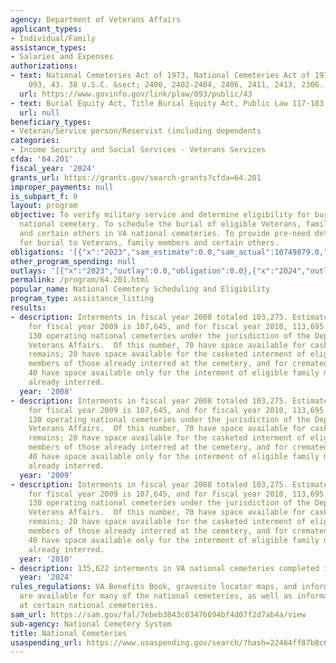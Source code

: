 ```yaml
---
agency: Department of Veterans Affairs
applicant_types:
- Individual/Family
assistance_types:
- Salaries and Expenses
authorizations:
- text: National Cemeteries Act of 1973, National Cemeteries Act of 1973. Pub. L.
    093, 43. 38 U.S.C. &sect; 2400, 2402-2404, 2406, 2411, 2413, 2306.
  url: https://www.govinfo.gov/link/plaw/093/public/43
- text: Burial Equity Act, Title Burial Equity Act, Public Law 117-103.
  url: null
beneficiary_types:
- Veteran/Service person/Reservist (including dependents
categories:
- Income Security and Social Services - Veterans Services
cfda: '64.201'
fiscal_year: '2024'
grants_url: https://grants.gov/search-grants?cfda=64.201
improper_payments: null
is_subpart_f: 0
layout: program
objective: To verify military service and determine eligibility for burial in a VA
  national cemetery. To schedule the burial of eligible Veterans, family members,
  and certain others in VA national cemeteries. To provide pre-need determinations
  for burial to Veterans, family members and certain others.
obligations: '[{"x":"2023","sam_estimate":0.0,"sam_actual":10749879.0,"usa_spending_actual":0.0},{"x":"2024","sam_estimate":0.0,"sam_actual":11892683.0,"usa_spending_actual":0.0},{"x":"2025","sam_estimate":0.0,"sam_actual":12130537.0,"usa_spending_actual":0.0}]'
other_program_spending: null
outlays: '[{"x":"2023","outlay":0.0,"obligation":0.0},{"x":"2024","outlay":0.0,"obligation":0.0},{"x":"2025","outlay":0.0,"obligation":0.0}]'
permalink: /program/64.201.html
popular_name: National Cemetery Scheduling and Eligibility
program_type: assistance_listing
results:
- description: Interments in fiscal year 2008 totaled 103,275. Estimate of interments
    for fiscal year 2009 is 107,645, and for fiscal year 2010, 113,695. There are
    130 operating national cemeteries under the jurisdiction of the Department of
    Veterans Affairs.  Of this number, 70 have space available for casketed and cremated
    remains; 20 have space available for the casketed interment of eligible family
    members of those already interred at the cemetery, and for cremated remains; and
    40 have space available only for the interment of eligible family members of those
    already interred.
  year: '2008'
- description: Interments in fiscal year 2008 totaled 103,275. Estimate of interments
    for fiscal year 2009 is 107,645, and for fiscal year 2010, 113,695. There are
    130 operating national cemeteries under the jurisdiction of the Department of
    Veterans Affairs.  Of this number, 70 have space available for casketed and cremated
    remains; 20 have space available for the casketed interment of eligible family
    members of those already interred at the cemetery, and for cremated remains; and
    40 have space available only for the interment of eligible family members of those
    already interred.
  year: '2009'
- description: Interments in fiscal year 2008 totaled 103,275. Estimate of interments
    for fiscal year 2009 is 107,645, and for fiscal year 2010, 113,695. There are
    130 operating national cemeteries under the jurisdiction of the Department of
    Veterans Affairs.  Of this number, 70 have space available for casketed and cremated
    remains; 20 have space available for the casketed interment of eligible family
    members of those already interred at the cemetery, and for cremated remains; and
    40 have space available only for the interment of eligible family members of those
    already interred.
  year: '2010'
- description: 135,622 interments in VA national cemeteries completed in FY 24.
  year: '2024'
rules_regulations: VA Benefits Book, gravesite locator maps, and informational leaflets
  are available for many of the national cemeteries, as well as information kiosks
  at certain national cemeteries.
sam_url: https://sam.gov/fal/7ebeb3843c03476694bf4d07f2d7ab4a/view
sub-agency: National Cemetery System
title: National Cemeteries
usaspending_url: https://www.usaspending.gov/search/?hash=22464ff87b8c6bc85b3ed616874c5159
---
```


